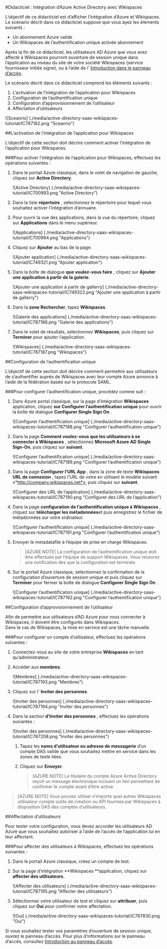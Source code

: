 <properties 
    pageTitle="Didacticiel : Intégration d’Azure Active Directory avec Wikispaces | Microsoft Azure" 
    description="Découvrez comment utiliser Wikispaces avec Azure Active Directory pour activer l’ouverture de session unique, automatisée mise en service et bien plus encore !." 
    services="active-directory" 
    authors="jeevansd"  
    documentationCenter="na" 
    manager="femila"/>
<tags 
    ms.service="active-directory" 
    ms.devlang="na" 
    ms.topic="article" 
    ms.tgt_pltfrm="na" 
    ms.workload="identity" 
    ms.date="09/11/2016" 
    ms.author="jeedes" />

#<a name="tutorial-azure-active-directory-integration-with-wikispaces"></a>Didacticiel : Intégration d’Azure Active Directory avec Wikispaces
  
L’objectif de ce didacticiel est d’afficher l’intégration d’Azure et Wikispaces.  
Le scénario décrit dans ce didacticiel suppose que vous ayez les éléments suivants :

-   Un abonnement Azure valide
-   Un Wikispaces de l’authentification unique activée abonnement
  
Après la fin de ce didacticiel, les utilisateurs AD Azure que vous avez affecté à Wikispaces pourront ouverture de session unique dans l’application au niveau du site de votre société Wikispaces (service fournisseur initiée signe), ou à l’aide de l' [Introduction dans le panneau d’accès](active-directory-saas-access-panel-introduction.md).
  
Le scénario décrit dans ce didacticiel comprend les éléments suivants :

1.  L’activation de l’intégration de l’application pour Wikispaces
2.  Configuration de l’authentification unique
3.  Configuration d’approvisionnement de l’utilisateur
4.  Affectation d’utilisateurs

![Sceanrio] (./media/active-directory-saas-wikispaces-tutorial/IC787182.png "Sceanrio")

##<a name="enabling-the-application-integration-for-wikispaces"></a>L’activation de l’intégration de l’application pour Wikispaces
  
L’objectif de cette section doit décrire comment activer l’intégration de l’application pour Wikispaces.

###<a name="to-enable-the-application-integration-for-wikispaces-perform-the-following-steps"></a>Pour activer l’intégration de l’application pour Wikispaces, effectuez les opérations suivantes :

1.  Dans le portail Azure classique, dans le volet de navigation de gauche, cliquez sur **Active Directory**.

    ![Active Directory] (./media/active-directory-saas-wikispaces-tutorial/IC700993.png "Active Directory")

2.  Dans la liste **répertoire** , sélectionnez le répertoire pour lequel vous souhaitez activer l’intégration d’annuaire.

3.  Pour ouvrir la vue des applications, dans la vue du répertoire, cliquez sur **Applications** dans le menu supérieur.

    ![Applications] (./media/active-directory-saas-wikispaces-tutorial/IC700994.png "Applications")

4.  Cliquez sur **Ajouter** au bas de la page.

    ![Ajouter application] (./media/active-directory-saas-wikispaces-tutorial/IC749321.png "Ajouter application")

5.  Dans la boîte de dialogue **que voulez-vous faire** , cliquez sur **Ajouter une application à partir de la galerie**.

    ![Ajouter une application à partir de gallerry] (./media/active-directory-saas-wikispaces-tutorial/IC749322.png "Ajouter une application à partir de gallerry")

6.  Dans la **zone Rechercher**, tapez **Wikispaces**.

    ![Galerie des applications] (./media/active-directory-saas-wikispaces-tutorial/IC787186.png "Galerie des applications")

7.  Dans le volet de résultats, sélectionnez **Wikispaces**, puis cliquez sur **Terminer** pour ajouter l’application.

    ![Wikispaces] (./media/active-directory-saas-wikispaces-tutorial/IC787187.png "Wikispaces")

##<a name="configuring-single-sign-on"></a>Configuration de l’authentification unique
  
L’objectif de cette section doit décrire comment permettre aux utilisateurs de s’authentifier auprès de Wikispaces avec leur compte Azure annonce à l’aide de la fédération basée sur le protocole SAML.

###<a name="to-configure-single-sign-on-perform-the-following-steps"></a>Pour configurer l’authentification unique, procédez comme suit :

1.  Dans Azure portal classique, sur la page d’intégration **Wikispaces** application, cliquez **sur Configurer l’authentification unique** pour ouvrir la boîte de dialogue **Configurer Single Sign On** .

    ![Configurer l’authentification unique] (./media/active-directory-saas-wikispaces-tutorial/IC787188.png "Configurer l’authentification unique")

2.  Dans la page **Comment voulez-vous que les utilisateurs à se connecter à Wikispaces** , sélectionnez **Microsoft Azure AD Single Sign-On**, puis cliquez sur **suivant**.

    ![Configurer l’authentification unique] (./media/active-directory-saas-wikispaces-tutorial/IC787189.png "Configurer l’authentification unique")

3.  Dans la page **Configurer l’URL App** , dans la zone de texte **Wikispaces URL de connexion** , tapez l’URL de votre en utilisant le modèle suivant «*http://company.wikispaces.net*», puis cliquez sur **suivant**.

    ![Configurer des URL de l’application] (./media/active-directory-saas-wikispaces-tutorial/IC787190.png "Configurer des URL de l’application")

4.  Dans la page **configuration de l’authentification unique à Wikispaces** , cliquez sur **télécharger les métadonnées**et puis enregistrez le fichier de métadonnées sur votre ordinateur.

    ![Configurer l’authentification unique] (./media/active-directory-saas-wikispaces-tutorial/IC787191.png "Configurer l’authentification unique")

5.  Envoyer le metadatafile à l’équipe de prise en charge Wikispaces.

    >[AZURE.NOTE] La configuration de l’authentification unique doit être effectuée par l’équipe de support Wikispaces. Vous recevrez une notification dès que la configuration est terminée.

6.  Sur le portail Azure classique, sélectionnez la confirmation de la configuration d’ouverture de session unique et puis cliquez sur **Terminer** pour fermer la boîte de dialogue **Configurer Single Sign On** .

    ![Configurer l’authentification unique] (./media/active-directory-saas-wikispaces-tutorial/IC787192.png "Configurer l’authentification unique")

##<a name="configuring-user-provisioning"></a>Configuration d’approvisionnement de l’utilisateur
  
Afin de permettre aux utilisateurs d’AD Azure pour vous connecter à Wikispaces, il doivent être configurés dans Wikispaces.  
Dans le cas de Wikispaces, la mise en service est une tâche manuelle.

###<a name="to-provision-a-user-accounts-perform-the-following-steps"></a>Pour configurer un compte d’utilisateur, effectuez les opérations suivantes :

1.  Connectez-vous au site de votre entreprise **Wikispaces** en tant qu’administrateur.

2.  Accéder aux **membres**.

    ![Membres] (./media/active-directory-saas-wikispaces-tutorial/IC787193.png "Membres")

3.  Cliquez sur l' **Inviter des personnes**.

    ![Inviter des personnes] (./media/active-directory-saas-wikispaces-tutorial/IC787194.png "Inviter des personnes")

4.  Dans la section **d’Inviter des personnes** , effectuez les opérations suivantes :

    ![Inviter des personnes] (./media/active-directory-saas-wikispaces-tutorial/IC787208.png "Inviter des personnes")

    1.  Tapez les **noms d’utilisateur ou adresse de messagerie** d’un compte DAS valide que vous souhaitez mettre en service dans les zones de texte liées.
    2.  Cliquez sur **Envoyer**.  

        >[AZURE.NOTE] Le titulaire du compte Azure Active Directory reçoit un message électronique incluant un lien permettant de confirmer le compte avant d’être active.

>[AZURE.NOTE] Vous pouvez utiliser n’importe quel autres Wikispaces utilisateur compte outils de création ou API fournies par Wikispaces à disposition DAS des comptes d’utilisateurs.

##<a name="assigning-users"></a>Affectation d’utilisateurs
  
Pour tester votre configuration, vous devez accorder les utilisateurs AD Azure que vous souhaitez autoriser à l’aide de l’accès de l’application lui en leur affectant.

###<a name="to-assign-users-to-wikispaces-perform-the-following-steps"></a>Pour affecter des utilisateurs à Wikispaces, effectuez les opérations suivantes :

1.  Dans le portail Azure classique, créez un compte de test.

2.  Sur la page d’intégration **Wikispaces **application, cliquez sur **affecter des utilisateurs**.

    ![Affecter des utilisateurs] (./media/active-directory-saas-wikispaces-tutorial/IC787195.png "Affecter des utilisateurs")

3.  Sélectionnez votre utilisateur de test et cliquez sur **attribuer**, puis cliquez sur **Oui** pour confirmer votre affectation.

    ![Oui] (./media/active-directory-saas-wikispaces-tutorial/IC767830.png "Oui")
  
Si vous souhaitez tester vos paramètres d’ouverture de session unique, ouvrez le panneau d’accès. Pour plus d’informations sur le panneau d’accès, consultez [Introduction au panneau d’accès](active-directory-saas-access-panel-introduction.md).